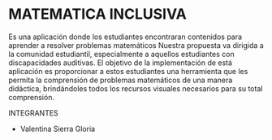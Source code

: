 # MATEMATICA INCLUSIVA
Es una aplicación  donde los estudiantes encontraran contenidos para aprender a resolver problemas matemáticos  Nuestra propuesta va dirigida  a la comunidad estudiantil, especialmente a aquellos estudiantes con discapacidades auditivas. El objetivo de la implementación de está aplicación  es proporcionar a estos estudiantes una herramienta que les permita la comprensión de problemas matemáticos de una manera didáctica, brindándoles todos los recursos visuales necesarios para su total comprensión. 

INTEGRANTES
- Valentina Sierra Gloria
